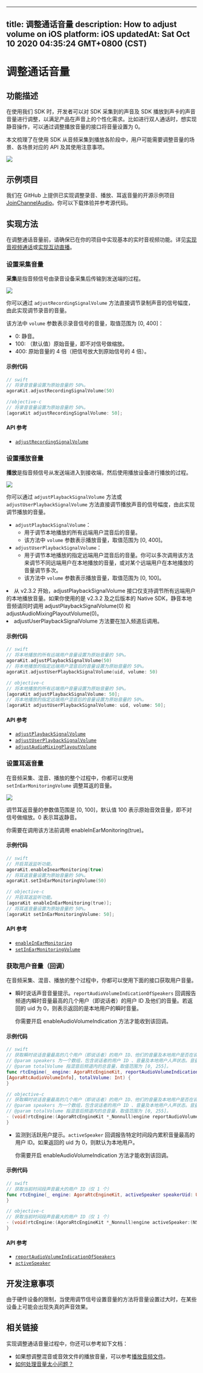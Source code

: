 
---
title: 调整通话音量
description: How to adjust volume on iOS
platform: iOS
updatedAt: Sat Oct 10 2020 04:35:24 GMT+0800 (CST)
---
# 调整通话音量
## 功能描述

 在使用我们 SDK 时，开发者可以对 SDK 采集到的声音及 SDK 播放到声卡的声音音量进行调整，以满足产品在声音上的个性化需求。比如进行双人通话时，想实现静音操作，可以通过调整播放音量的接口将音量设置为 0。



本文梳理了在使用 SDK 从音频采集到播放各阶段中，用户可能需要调整音量的场景、各场景对应的 API 及其使用注意事项。

![](https://web-cdn.agora.io/docs-files/1578022890462)

## 示例项目

我们在 GitHub 上提供已实现调整录音、播放、耳返音量的开源示例项目 [JoinChannelAudio](https://github.com/AgoraIO/API-Examples/blob/master/iOS/APIExample/Examples/Basic/JoinChannelAudio/JoinChannelAudio.swift)。你可以下载体验并参考源代码。

## 实现方法
在调整通话音量前，请确保已在你的项目中实现基本的实时音视频功能。详见[实现音视频通话](../../cn/Video/start_call_ios.md)或[实现互动直播](../../cn/Video/start_live_ios.md)。

### 设置采集音量

**采集**是指音频信号由录音设备采集后传输到发送端的过程。

![](https://web-cdn.agora.io/docs-files/1578022919804)

你可以通过 `adjustRecordingSignalVolume` 方法直接调节录制声音的信号幅度，由此实现调节录音的音量。

该方法中 `volume` 参数表示录音信号的音量，取值范围为 [0, 400]：
- 0: 静音。
- 100: （默认值）原始音量，即不对信号做缩放。
- 400: 原始音量的 4 倍（把信号放大到原始信号的 4 倍）。

#### 示例代码

```swift
// swift
// 将录音音量设置为原始音量的 50%。
agoraKit.adjustRecordingSignalVolume(50)
```

```objective-c
//objective-c
// 将录音音量设置为原始音量的 50%。
[agoraKit adjustRecordingSignalVolume: 50];
```

#### API 参考

- [`adjustRecordingSignalVolume`](https://docs.agora.io/cn/Video/API%20Reference/oc/Classes/AgoraRtcEngineKit.html#//api/name/adjustRecordingSignalVolume:)

### 设置播放音量

**播放**是指音频信号从发送端进入到接收端，然后使用播放设备进行播放的过程。

![](https://web-cdn.agora.io/docs-files/1578022973308)

你可以通过 `adjustPlaybackSignalVolume` 方法或 `adjustUserPlaybackSignalVolume` 方法直接调节播放声音的信号幅度，由此实现调节播放的音量。

- `adjustPlaybackSignalVolume`：
  - 用于调节本地播放的所有远端用户混音后的音量。
  - 该方法中 `volume` 参数表示播放音量，取值范围为 [0, 400]。
- `adjustUserPlaybackSignalVolume`：
  - 用于调节本地播放的指定远端用户混音后的音量。你可以多次调用该方法来调节不同远端用户在本地播放的音量，或对某个远端用户在本地播放的音量调节多次。
  - 该方法中 `volume` 参数表示播放音量，取值范围为 [0, 100]。

<div class="alert note"><li>从 v2.3.2 开始，adjustPlaybackSignalVolume 接口仅支持调节所有远端用户的本地播放音量。如果你使用的是 v2.3.2 及之后版本的 Native SDK，静音本地音频请同时调用 adjustPlaybackSignalVolume(0) 和 adjustAudioMixingPlayoutVolume(0)。<li>adjustUserPlaybackSignalVolume 方法要在加入频道后调用。</li></div>

#### 示例代码

```swift
// swift
// 将本地播放的所有远端用户音量设置为原始音量的 50%。
agoraKit.adjustPlaybackSignalVolume(50)
// 将本地播放的指定远端用户混音后的音量设置为原始音量的 50%。
agoraKit.adjustUserPlaybackSignalVolume(uid, volume: 50)
```

```objective-c
// objective-c
// 将本地播放的所有远端用户音量设置为原始音量的 50%。
[agoraKit adjustPlaybackSignalVolume: 50];
// 将本地播放的指定远端用户混音后的音量设置为原始音量的 50%。
[agoraKit adjustUserPlaybackSignalVolume: uid, volume: 50];
```

#### API 参考

- [`adjustPlaybackSignalVolume`](https://docs.agora.io/cn/Video/API%20Reference/oc/Classes/AgoraRtcEngineKit.html#//api/name/adjustPlaybackSignalVolume:)
- [`adjustUserPlaybackSignalVolume`](https://docs.agora.io/cn/Video/API%20Reference/oc/Classes/AgoraRtcEngineKit.html#//api/name/adjustUserPlaybackSignalVolume:volume:)
- [`adjustAudioMixingPlayoutVolume`](https://docs.agora.io/cn/Video/API%20Reference/oc/Classes/AgoraRtcEngineKit.html#//api/name/adjustAudioMixingPlayoutVolume:)

### 设置耳返音量

在音频采集、混音、播放的整个过程中，你都可以使用 `setInEarMonitoringVolume` 调整耳返的音量。

![](https://web-cdn.agora.io/docs-files/1578023388266)

调节耳返音量的参数值范围是 [0, 100]，默认值 100 表示原始音效音量，即不对信号做缩放。0 表示耳返静音。

<div class="alert note">你需要在调用该方法前调用 enableInEarMonitoring(true)。</div>

#### 示例代码

```swift
// swift
// 开启耳返监听功能。
agoraKit.enableInearMonitoring(true)
// 将耳返音量设置为原始音量的 50%。
agoraKit.setInEarMonitoringVolume(50)
```

```objective-c
// objective-c
// 开启耳返监听功能。
[agoraKit enableInEarMonitoring(true)];
// 将耳返音量设置为原始音量的 50%。
[agoraKit setInEarMonitoringVolume: 50];
```

#### API 参考

- [`enableInEarMonitoring`](https://docs.agora.io/cn/Video/API%20Reference/oc/Classes/AgoraRtcEngineKit.html#//api/name/enableInEarMonitoring:)
- [`setInEarMonitoringVolume`](https://docs.agora.io/cn/Video/API%20Reference/oc/Classes/AgoraRtcEngineKit.html#//api/name/setInEarMonitoringVolume:)

### 获取用户音量（回调）

在音频采集、混音、播放的整个过程中，你都可以使用下面的接口获取用户音量。

- 瞬时说话声音音量提示。`reportAudioVolumeIndicationOfSpeakers` 回调报告频道内瞬时音量最高的几个用户（即说话者）的用户 ID 及他们的音量。若返回的 uid 为 0，则表示返回的是本地用户的瞬时音量。
 
  <div class="alert note">你需要开启 enableAudioVolumeIndication 方法才能收到该回调。</div>

#### 示例代码

```swift
// swift
// 获取瞬时说话音量最高的几个用户（即说话者）的用户 ID、他们的音量及本地用户是否在说话。
// @param speakers 为一个数组，包含说话者的用户 ID 、音量及本地用户人声状态。音量的取值范围为 [0, 255]。
// @param totalVolume 指混音后频道内的总音量，取值范围为 [0, 255]。
func rtcEngine(_ engine: AgoraRtcEngineKit, reportAudioVolumeIndicationOfSpeakers speakers:
[AgoraRtcAudioVolumeInfo], totalVolume: Int) {
}
```

```objective-c
// objective-c
// 获取瞬时说话音量最高的几个用户（即说话者）的用户 ID、他们的音量及本地用户是否在说话。
// @param speakers 为一个数组，包含说话者的用户 ID 、音量及本地用户人声状态。音量的取值范围为 [0, 255]。
// @param totalVolume 指混音后频道内的总音量，取值范围为 [0, 255]。
- (void)rtcEngine:(AgoraRtcEngineKit *_Nonnull)engine reportAudioVolumeIndicationOfSpeakers:(NSArray<AgoraRtcAudioVolumeInfo*> *_Nonnull)speakers totalVolume:(NSInteger)totalVolume {
}
```

- 监测到活跃用户提示。`activeSpeaker` 回调报告特定时间段内累积音量最高的用户 ID。如果返回的 uid 为 0，则默认为本地用户。
 
  <div class="alert note">你需要开启 enableAudioVolumeIndication 方法才能收到该回调。</div>

#### 示例代码

```swift
// swift
// 获取当前时间段声音最大的用户 ID（仅 1 个）
func rtcEngine(_ engine: AgoraRtcEngineKit, activeSpeaker speakerUid: UInt) {
}
```

```objective-c
// objective-c
// 获取当前时间段声音最大的用户 ID（仅 1 个）
- (void)rtcEngine:(AgoraRtcEngineKit *_Nonnull)engine activeSpeaker:(NSUInteger)speakerUid {
}
```

#### API 参考
- [`reportAudioVolumeIndicationOfSpeakers`](https://docs.agora.io/cn/Video/API%20Reference/oc/Protocols/AgoraRtcEngineDelegate.html#//api/name/rtcEngine:reportAudioVolumeIndicationOfSpeakers:totalVolume:)
- [`activeSpeaker`](https://docs.agora.io/cn/Video/API%20Reference/oc/Protocols/AgoraRtcEngineDelegate.html#//api/name/rtcEngine:activeSpeaker:)

## 开发注意事项

由于硬件设备的限制，当使用调节信号设置音量的方法将音量设置过大时，在某些设备上可能会出现失真的声音效果。

## 相关链接


实现调整通话音量过程中，你还可以参考如下文档：

- 如果想调整混音或音效文件的播放音量，可以参考[播放音频文件](../../cn/Video/audio_effect_mixing_apple.md)。
- [如何处理音量太小问题？](https://docs.agora.io/cn/faq/audio_low)
